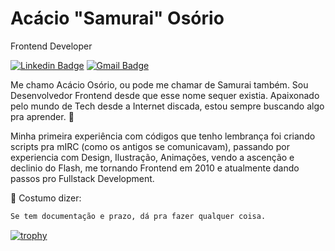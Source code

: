 # Acácio "Samurai" Osório

Frontend Developer

[![Linkedin Badge](https://img.shields.io/badge/-Acacio%20Osorio-c91717?style=flat-square&logo=Linkedin&logoColor=white&link=https://www.linkedin.com/in/acacioosorio/)](https://www.linkedin.com/in/acacioosorio/) 
[![Gmail Badge](https://img.shields.io/badge/-contato@samuraicoder.com.br-c91717?style=flat-square&logo=maildotru&logoColor=white&link=mailto:contato@samuraicoder.com.br)](mailto:contato@samuraicoder.com.br)

Me chamo Acácio Osório, ou pode me chamar de Samurai também.
Sou Desenvolvedor Frontend desde que esse nome sequer existia. Apaixonado pelo mundo de Tech desde a Internet discada, estou sempre buscando algo pra aprender. 👋

Minha primeira experiência com códigos que tenho lembrança foi criando scripts pra mIRC (como os antigos se comunicavam), passando por experiencia com Design, Ilustração, Animações, vendo a ascenção e declinio do Flash, me tornando Frontend em 2010 e atualmente dando passos pro Fullstack Development.

💬 Costumo dizer:
```bash
Se tem documentação e prazo, dá pra fazer qualquer coisa.
```
[![trophy](https://github-profile-trophy.vercel.app/?username=acacioosorio)](https://github.com/ryo-ma/github-profile-trophy)
